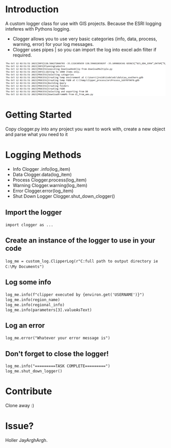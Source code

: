 # Introduction 
A custom logger class for use with GIS projects. Because the ESRI logging inteferes with Pythons logging.
* Clogger allows you to use very basic categories (info, data, process, warning, error) for your log messages.
* Clogger uses pipes | so you can import the log into excel adn filter if required.

![img.png](img.png)

# Getting Started

Copy clogger.py into any project you want to work with, create a new object and parse what you need to it

# Logging Methods

- Info Clogger .info(log_item)
- Data Clogger.data(log_item)
- Process Clogger.process(log_item)
- Warning Clogger.warning(log_item)
- Error Clogger.error(log_item)
- Shut Down Logger Clogger.shut_down_clogger()

## Import the logger

`import clogger as ...`

## Create an instance of the logger to use in your code

`log_me = custom_log.ClipperLog(r"C:full path to output directory ie C:\My Documents")`

## Log some info
```
log_me.info(f"clipper executed by {environ.get('USERNAME')}")
log_me.info(region_name)
log_me.info(regional_info)
log_me.info(parameters[3].valueAsText)
  ```

## Log an error
`log_me.error("Whatever your error message is")`

## Don't forget to close the logger!

```
log_me.info("=========TASK COMPLETE=========")
log_me.shut_down_logger()
```

# Contribute

Clone away :)

# Issue?

Holler JayArghArgh.